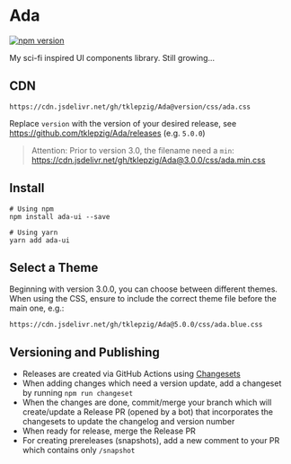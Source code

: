 # Ada

[![npm version](https://badge.fury.io/js/ada-ui.svg)](https://badge.fury.io/js/ada-ui)

My sci-fi inspired UI components library. Still growing...

## CDN

    https://cdn.jsdelivr.net/gh/tklepzig/Ada@version/css/ada.css

Replace `version` with the version of your desired release, see
https://github.com/tklepzig/Ada/releases (e.g. `5.0.0`)

> Attention: Prior to version 3.0, the filename need a `min`:
> https://cdn.jsdelivr.net/gh/tklepzig/Ada@3.0.0/css/ada.min.css

## Install

    # Using npm
    npm install ada-ui --save

    # Using yarn
    yarn add ada-ui

## Select a Theme

Beginning with version 3.0.0, you can choose between different themes. When
using the CSS, ensure to include the correct theme file before the main one,
e.g.:

    https://cdn.jsdelivr.net/gh/tklepzig/Ada@5.0.0/css/ada.blue.css

## Versioning and Publishing

- Releases are created via GitHub Actions using
  [Changesets](https://github.com/changesets/changesets)
- When adding changes which need a version update, add a changeset by running
  `npm run changeset`
- When the changes are done, commit/merge your branch which will create/update a
  Release PR (opened by a bot) that incorporates the changesets to update the
  changelog and version number
- When ready for release, merge the Release PR
- For creating prereleases (snapshots), add a new comment to your PR which contains only `/snapshot`
